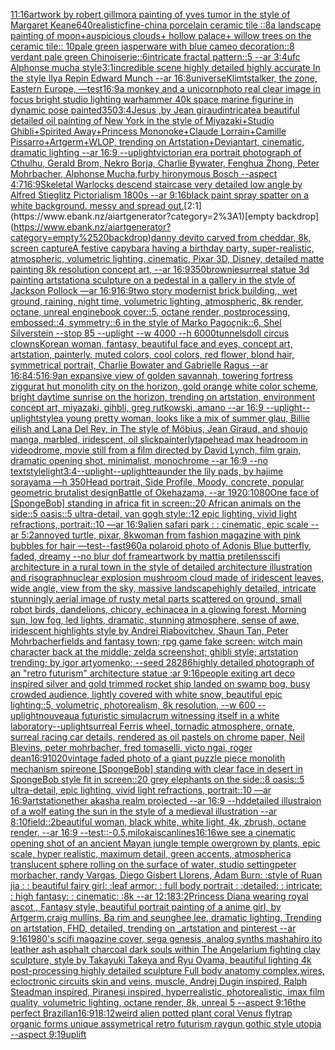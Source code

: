 [11:16](https://www.ebank.nz/aiartgenerator?category=11%3A16)[artwork by robert gillmor](https://www.ebank.nz/aiartgenerator?category=artwork%2520by%2520robert%2520gillmor)[a painting of yves tumor in the style of Margaret Keane](https://www.ebank.nz/aiartgenerator?category=a%2520painting%2520of%2520yves%2520tumor%2520in%2520the%2520style%2520of%2520Margaret%2520Keane)[640](https://www.ebank.nz/aiartgenerator?category=640)[realistic](https://www.ebank.nz/aiartgenerator?category=realistic)[fine-china porcelain ceramic tile ::8a landscape painting of moon+auspicious clouds+ hollow palace+ willow trees on the ceramic tile:: 10pale green jasperware with blue cameo decoration::8 verdant pale green Chinoiserie::6intricate fractal pattern::5 --ar 3:4](https://www.ebank.nz/aiartgenerator?category=fine-china%2520porcelain%2520ceramic%2520tile%2520%3A%3A8a%2520landscape%2520painting%2520of%2520moon%2Bauspicious%2520clouds%2B%2520hollow%2520palace%2B%2520willow%2520trees%2520on%2520the%2520ceramic%2520tile%3A%3A%252010pale%2520green%2520jasperware%2520with%2520blue%2520cameo%2520decoration%3A%3A8%2520verdant%2520pale%2520green%2520Chinoiserie%3A%3A6intricate%2520fractal%2520pattern%3A%3A5%2520--ar%25203%3A4)[ufc Alphonse mucha style](https://www.ebank.nz/aiartgenerator?category=ufc%2520Alphonse%2520mucha%2520style)[3:1](https://www.ebank.nz/aiartgenerator?category=3%3A1)[incredible scene highly detailed highly accurate In the style Ilya Repin Edward Munch --ar 16:8](https://www.ebank.nz/aiartgenerator?category=incredible%2520scene%2520highly%2520detailed%2520highly%2520accurate%2520In%2520the%2520style%2520Ilya%2520Repin%2520Edward%2520Munch%2520--ar%252016%3A8)[](https://www.ebank.nz/aiartgenerator?category=)[universe](https://www.ebank.nz/aiartgenerator?category=universe)[Klimt](https://www.ebank.nz/aiartgenerator?category=Klimt)[stalker, the zone, Eastern Europe, —test](https://www.ebank.nz/aiartgenerator?category=stalker%2C%2520the%2520zone%2C%2520Eastern%2520Europe%2C%2520%E2%80%94test)[16:9](https://www.ebank.nz/aiartgenerator?category=16%3A9)[a monkey and a unicorn](https://www.ebank.nz/aiartgenerator?category=a%2520monkey%2520and%2520a%2520unicorn)[photo real clear image  in focus bright studio lighting warhammer 40k space marine figurine in dynamic pose painted](https://www.ebank.nz/aiartgenerator?category=photo%2520real%2520clear%2520image%2520%2520in%2520focus%2520bright%2520studio%2520lighting%2520warhammer%252040k%2520space%2520marine%2520figurine%2520in%2520dynamic%2520pose%2520painted)[350](https://www.ebank.nz/aiartgenerator?category=350)[3:4](https://www.ebank.nz/aiartgenerator?category=3%3A4)[Jesus ,by Jean giraud](https://www.ebank.nz/aiartgenerator?category=Jesus%2520%2Cby%2520Jean%2520giraud)[intricate](https://www.ebank.nz/aiartgenerator?category=intricate)[a beautiful detailed oil painting of New York in the style of Miyazaki+Studio Ghibli+Spirited Away+Princess Mononoke+Claude Lorrain+Camille Pissarro+Artgerm+WLOP, trending on Artstation+Deviantart, cinematic, dramatic lighting --ar 16:9 --uplight](https://www.ebank.nz/aiartgenerator?category=a%2520beautiful%2520detailed%2520oil%2520painting%2520of%2520New%2520York%2520in%2520the%2520style%2520of%2520Miyazaki%2BStudio%2520Ghibli%2BSpirited%2520Away%2BPrincess%2520Mononoke%2BClaude%2520Lorrain%2BCamille%2520Pissarro%2BArtgerm%2BWLOP%2C%2520trending%2520on%2520Artstation%2BDeviantart%2C%2520cinematic%2C%2520dramatic%2520lighting%2520--ar%252016%3A9%2520--uplight)[victorian era portrait photograph of Cthulhu, Gerald Brom, Nekro Borja, Charlie Bywater, Fenghua Zhong, Peter Mohrbacher, Alphonse Mucha,](https://www.ebank.nz/aiartgenerator?category=victorian%2520era%2520portrait%2520photograph%2520of%2520Cthulhu%2C%2520Gerald%2520Brom%2C%2520Nekro%2520Borja%2C%2520Charlie%2520Bywater%2C%2520Fenghua%2520Zhong%2C%2520Peter%2520Mohrbacher%2C%2520Alphonse%2520Mucha%2C)[furby hironymous Bosch --aspect 4:7](https://www.ebank.nz/aiartgenerator?category=furby%2520hironymous%2520Bosch%2520--aspect%25204%3A7)[16:9](https://www.ebank.nz/aiartgenerator?category=16%3A9)[Skeletal Warlocks descend staircase very detailed low angle by Alfred Stieglitz  Pictorialism  1800s --ar 9:16](https://www.ebank.nz/aiartgenerator?category=Skeletal%2520Warlocks%2520descend%2520staircase%2520very%2520detailed%2520low%2520angle%2520by%2520Alfred%2520Stieglitz%2520%2520Pictorialism%2520%25201800s%2520--ar%25209%3A16)[black paint spray spatter on a white background. messy and spread out.](https://www.ebank.nz/aiartgenerator?category=black%2520paint%2520spray%2520spatter%2520on%2520a%2520white%2520background.%2520messy%2520and%2520spread%2520out.)[2:1](https://www.ebank.nz/aiartgenerator?category=2%3A1)[empty backdrop](https://www.ebank.nz/aiartgenerator?category=empty%2520backdrop)[danny devito carved from cheddar, 8k, screen capture](https://www.ebank.nz/aiartgenerator?category=danny%2520devito%2520carved%2520from%2520cheddar%2C%25208k%2C%2520screen%2520capture)[A festive capybara having a birthday party, super-realistic, atmospheric, volumetric lighting, cinematic, Pixar 3D, Disney, detailed matte painting 8k resolution concept art, --ar 16:9](https://www.ebank.nz/aiartgenerator?category=A%2520festive%2520capybara%2520having%2520a%2520birthday%2520party%2C%2520super-realistic%2C%2520atmospheric%2C%2520volumetric%2520lighting%2C%2520cinematic%2C%2520Pixar%25203D%2C%2520Disney%2C%2520detailed%2520matte%2520painting%25208k%2520resolution%2520concept%2520art%2C%2520--ar%252016%3A9)[350](https://www.ebank.nz/aiartgenerator?category=350)[brownie](https://www.ebank.nz/aiartgenerator?category=brownie)[surreal statue 3d painting artstation](https://www.ebank.nz/aiartgenerator?category=surreal%2520statue%25203d%2520painting%2520artstation)[a sculpture on a pedestal in a gallery in the style of Jackson Pollock —ar 16:9](https://www.ebank.nz/aiartgenerator?category=a%2520sculpture%2520on%2520a%2520pedestal%2520in%2520a%2520gallery%2520in%2520the%2520style%2520of%2520Jackson%2520Pollock%2520%E2%80%94ar%252016%3A9)[16:9](https://www.ebank.nz/aiartgenerator?category=16%3A9)[two story modernist brick building,, wet ground, raining,  night time, volumetric lighting, atmospheric, 8k render, octane, unreal engine](https://www.ebank.nz/aiartgenerator?category=two%2520story%2520modernist%2520brick%2520building%2C%2C%2520wet%2520ground%2C%2520raining%2C%2520%2520night%2520time%2C%2520volumetric%2520lighting%2C%2520atmospheric%2C%25208k%2520render%2C%2520octane%2C%2520unreal%2520engine)[book cover::5, octane render, postprocessing, embossed::4, symmetry::6 in the style of Marko Pagoçnik::6, Shel Silverstein --stop 85 --uplight --w 4000 --h 6000](https://www.ebank.nz/aiartgenerator?category=book%2520cover%3A%3A5%2C%2520octane%2520render%2C%2520postprocessing%2C%2520embossed%3A%3A4%2C%2520symmetry%3A%3A6%2520in%2520the%2520style%2520of%2520Marko%2520Pago%C3%A7nik%3A%3A6%2C%2520Shel%2520Silverstein%2520--stop%252085%2520--uplight%2520--w%25204000%2520--h%25206000)[tunnels](https://www.ebank.nz/aiartgenerator?category=tunnels)[doll circus clowns](https://www.ebank.nz/aiartgenerator?category=doll%2520circus%2520clowns)[Korean woman, fantasy, beautiful face and eyes, concept art, artstation, painterly, muted colors, cool colors, red flower, blond hair, symmetrical portrait, Charlie Bowater and Gabrielle Ragus --ar 16:8](https://www.ebank.nz/aiartgenerator?category=Korean%2520woman%2C%2520fantasy%2C%2520beautiful%2520face%2520and%2520eyes%2C%2520concept%2520art%2C%2520artstation%2C%2520painterly%2C%2520muted%2520colors%2C%2520cool%2520colors%2C%2520red%2520flower%2C%2520blond%2520hair%2C%2520symmetrical%2520portrait%2C%2520Charlie%2520Bowater%2520and%2520Gabrielle%2520Ragus%2520--ar%252016%3A8)[4:5](https://www.ebank.nz/aiartgenerator?category=4%3A5)[16:9](https://www.ebank.nz/aiartgenerator?category=16%3A9)[an expansive view of golden savannah, towering fortress ziggurat hut monolith city on the horizon, gold orange white color scheme, bright daytime sunrise on the horizon, trending on artstation, environment concept art, miyazaki, gihbli, greg rutkowski, amano --ar 16:9 --uplight](https://www.ebank.nz/aiartgenerator?category=an%2520expansive%2520view%2520of%2520golden%2520savannah%2C%2520towering%2520fortress%2520ziggurat%2520hut%2520monolith%2520city%2520on%2520the%2520horizon%2C%2520gold%2520orange%2520white%2520color%2520scheme%2C%2520bright%2520daytime%2520sunrise%2520on%2520the%2520horizon%2C%2520trending%2520on%2520artstation%2C%2520environment%2520concept%2520art%2C%2520miyazaki%2C%2520gihbli%2C%2520greg%2520rutkowski%2C%2520amano%2520--ar%252016%3A9%2520--uplight)[--uplight](https://www.ebank.nz/aiartgenerator?category=--uplight)[style](https://www.ebank.nz/aiartgenerator?category=style)[a young pretty woman, looks like a mix of summer glau, Billie eilish and Lana Del Rey, in The style of Möbius, Jean Giraud, and shoujo manga, marbled, iridescent, oil slick](https://www.ebank.nz/aiartgenerator?category=a%2520young%2520pretty%2520woman%2C%2520looks%2520like%2520a%2520mix%2520of%2520summer%2520glau%2C%2520Billie%2520eilish%2520and%2520Lana%2520Del%2520Rey%2C%2520in%2520The%2520style%2520of%2520M%C3%B6bius%2C%2520Jean%2520Giraud%2C%2520and%2520shoujo%2520manga%2C%2520marbled%2C%2520iridescent%2C%2520oil%2520slick)[painterly](https://www.ebank.nz/aiartgenerator?category=painterly)[tapehead max headroom in videodrome, movie still from a film directed by David Lynch, film grain, dramatic opening shot, minimalist, monochrome --ar 16:9 --no text](https://www.ebank.nz/aiartgenerator?category=tapehead%2520max%2520headroom%2520in%2520videodrome%2C%2520movie%2520still%2520from%2520a%2520film%2520directed%2520by%2520David%2520Lynch%2C%2520film%2520grain%2C%2520dramatic%2520opening%2520shot%2C%2520minimalist%2C%2520monochrome%2520--ar%252016%3A9%2520--no%2520text)[style](https://www.ebank.nz/aiartgenerator?category=style)[light](https://www.ebank.nz/aiartgenerator?category=light)[3:4](https://www.ebank.nz/aiartgenerator?category=3%3A4)[--uplight](https://www.ebank.nz/aiartgenerator?category=--uplight)[--uplight](https://www.ebank.nz/aiartgenerator?category=--uplight)[tea](https://www.ebank.nz/aiartgenerator?category=tea)[under the lily pads, by hajime sorayama —h 350](https://www.ebank.nz/aiartgenerator?category=under%2520the%2520lily%2520pads%2C%2520by%2520hajime%2520sorayama%2520%E2%80%94h%2520350)[Head portrait, Side Profile, Moody, concrete, popular geometric brutalist design](https://www.ebank.nz/aiartgenerator?category=Head%2520portrait%2C%2520Side%2520Profile%2C%2520Moody%2C%2520concrete%2C%2520popular%2520geometric%2520brutalist%2520design)[Battle of Okehazama, --ar 1920:1080](https://www.ebank.nz/aiartgenerator?category=Battle%2520of%2520Okehazama%2C%2520--ar%25201920%3A1080)[One face of [SpongeBob] standing in africa fit in screen::20 African animals on the side::5 oasis::5 ultra-detail, van gogh style::12 epic lighting, vivid light refractions, portrait::10 —ar 16:9](https://www.ebank.nz/aiartgenerator?category=One%2520face%2520of%2520%5BSpongeBob%5D%2520standing%2520in%2520africa%2520fit%2520in%2520screen%3A%3A20%2520African%2520animals%2520on%2520the%2520side%3A%3A5%2520oasis%3A%3A5%2520ultra-detail%2C%2520van%2520gogh%2520style%3A%3A12%2520epic%2520lighting%2C%2520vivid%2520light%2520refractions%2C%2520portrait%3A%3A10%2520%E2%80%94ar%252016%3A9)[alien safari park : : cinematic, epic scale --ar 5:2](https://www.ebank.nz/aiartgenerator?category=alien%2520safari%2520park%2520%3A%2520%3A%2520cinematic%2C%2520epic%2520scale%2520--ar%25205%3A2)[annoyed turtle, pixar, 8k](https://www.ebank.nz/aiartgenerator?category=annoyed%2520turtle%2C%2520pixar%2C%25208k)[woman from fashion magazine with pink bubbles for hair —test](https://www.ebank.nz/aiartgenerator?category=woman%2520from%2520fashion%2520magazine%2520with%2520pink%2520bubbles%2520for%2520hair%2520%E2%80%94test)[--fast](https://www.ebank.nz/aiartgenerator?category=--fast)[960](https://www.ebank.nz/aiartgenerator?category=960)[a polaroid photo of Adonis Blue butterfly, faded, dreamy --no blur dof frame](https://www.ebank.nz/aiartgenerator?category=a%2520polaroid%2520photo%2520of%2520Adonis%2520Blue%2520butterfly%2C%2520faded%2C%2520dreamy%2520--no%2520blur%2520dof%2520frame)[artwork by mattia preti](https://www.ebank.nz/aiartgenerator?category=artwork%2520by%2520mattia%2520preti)[lens](https://www.ebank.nz/aiartgenerator?category=lens)[scifi architecture in a rural town in the style of detailed architecture illustration and risograph](https://www.ebank.nz/aiartgenerator?category=scifi%2520architecture%2520in%2520a%2520rural%2520town%2520in%2520the%2520style%2520of%2520detailed%2520architecture%2520illustration%2520and%2520risograph)[nuclear explosion mushroom cloud made of iridescent leaves, wide angle, view from the sky, massive landscape](https://www.ebank.nz/aiartgenerator?category=nuclear%2520explosion%2520mushroom%2520cloud%2520made%2520of%2520iridescent%2520leaves%2C%2520wide%2520angle%2C%2520view%2520from%2520the%2520sky%2C%2520massive%2520landscape)[highly detailed, intricate stunningly aerial image of rusty metal parts scattered on ground, small robot birds, dandelions, chicory, echinacea in a glowing forest. Morning sun, low fog, led lights, dramatic, stunning atmosphere, sense of awe, iridescent highlights style by Andrei Riabovitchev, Shaun Tan, Peter Mohrbacher](https://www.ebank.nz/aiartgenerator?category=highly%2520detailed%2C%2520intricate%2520stunningly%2520aerial%2520image%2520of%2520rusty%2520metal%2520parts%2520scattered%2520on%2520ground%2C%2520small%2520robot%2520birds%2C%2520dandelions%2C%2520chicory%2C%2520echinacea%2520in%2520a%2520glowing%2520forest.%2520Morning%2520sun%2C%2520low%2520fog%2C%2520led%2520lights%2C%2520dramatic%2C%2520stunning%2520atmosphere%2C%2520sense%2520of%2520awe%2C%2520iridescent%2520highlights%2520style%2520by%2520Andrei%2520Riabovitchev%2C%2520Shaun%2520Tan%2C%2520Peter%2520Mohrbacher)[fields and fantasy town; rpg game fake screen; witch main character back at the middle; zelda screenshot; ghibli style; artstation trending; by igor artyomenko; --seed 28286](https://www.ebank.nz/aiartgenerator?category=fields%2520and%2520fantasy%2520town%3B%2520rpg%2520game%2520fake%2520screen%3B%2520witch%2520main%2520character%2520back%2520at%2520the%2520middle%3B%2520zelda%2520screenshot%3B%2520ghibli%2520style%3B%2520artstation%2520trending%3B%2520by%2520igor%2520artyomenko%3B%2520--seed%252028286)[highly detailed photograph of an "retro futurism" architecture statue :ar 9:16](https://www.ebank.nz/aiartgenerator?category=highly%2520detailed%2520photograph%2520of%2520an%2520%22retro%2520futurism%22%2520architecture%2520statue%2520%3Aar%25209%3A16)[people exiting art deco inspired silver and gold trimmed rocket ship landed on swamp bog, busy crowded audience, lightly covered with white snow, beautiful epic lighting::5, volumetric, photorealism, 8k resolution, --w 600 --uplight](https://www.ebank.nz/aiartgenerator?category=people%2520exiting%2520art%2520deco%2520inspired%2520silver%2520and%2520gold%2520trimmed%2520rocket%2520ship%2520landed%2520on%2520swamp%2520bog%2C%2520busy%2520crowded%2520audience%2C%2520lightly%2520covered%2520with%2520white%2520snow%2C%2520beautiful%2520epic%2520lighting%3A%3A5%2C%2520volumetric%2C%2520photorealism%2C%25208k%2520resolution%2C%2520--w%2520600%2520--uplight)[nouveau](https://www.ebank.nz/aiartgenerator?category=nouveau)[a futuristic simulacrum witnessing itself in a white laboratory](https://www.ebank.nz/aiartgenerator?category=a%2520futuristic%2520simulacrum%2520witnessing%2520itself%2520in%2520a%2520white%2520laboratory)[--uplight](https://www.ebank.nz/aiartgenerator?category=--uplight)[surreal Ferris wheel, tornadic atmosphere, ornate, surreal racing car details, rendered as oil pastels on chrome paper, Neil Blevins, peter mohrbacher, fred tomaselli, victo ngai, roger dean](https://www.ebank.nz/aiartgenerator?category=surreal%2520Ferris%2520wheel%2C%2520tornadic%2520atmosphere%2C%2520ornate%2C%2520surreal%2520racing%2520car%2520details%2C%2520rendered%2520as%2520oil%2520pastels%2520on%2520chrome%2520paper%2C%2520Neil%2520Blevins%2C%2520peter%2520mohrbacher%2C%2520fred%2520tomaselli%2C%2520victo%2520ngai%2C%2520roger%2520dean)[16:9](https://www.ebank.nz/aiartgenerator?category=16%3A9)[1020](https://www.ebank.nz/aiartgenerator?category=1020)[vintage faded photo of a giant puzzle piece monolith mechanism spire](https://www.ebank.nz/aiartgenerator?category=vintage%2520faded%2520photo%2520of%2520a%2520giant%2520puzzle%2520piece%2520monolith%2520mechanism%2520spire)[one [SpongeBob] standing with clear face in desert in SpongeBob style fit in screen::20 grey elephants on the side::8 oasis::5 ultra-detail, epic lighting, vivid light refractions, portrait::10 —ar 16:9](https://www.ebank.nz/aiartgenerator?category=one%2520%5BSpongeBob%5D%2520standing%2520with%2520clear%2520face%2520in%2520desert%2520in%2520SpongeBob%2520style%2520fit%2520in%2520screen%3A%3A20%2520grey%2520elephants%2520on%2520the%2520side%3A%3A8%2520oasis%3A%3A5%2520ultra-detail%2C%2520epic%2520lighting%2C%2520vivid%2520light%2520refractions%2C%2520portrait%3A%3A10%2520%E2%80%94ar%252016%3A9)[artstation](https://www.ebank.nz/aiartgenerator?category=artstation)[ether akasha realm projected --ar 16:9 --hd](https://www.ebank.nz/aiartgenerator?category=ether%2520akasha%2520realm%2520projected%2520--ar%252016%3A9%2520--hd)[detailed illustraion of a wolf eating the sun in the style of a medieval illustration --ar 8:10](https://www.ebank.nz/aiartgenerator?category=detailed%2520illustraion%2520of%2520a%2520wolf%2520eating%2520the%2520sun%2520in%2520the%2520style%2520of%2520a%2520medieval%2520illustration%2520--ar%25208%3A10)[field::2](https://www.ebank.nz/aiartgenerator?category=field%3A%3A2)[beautiful woman, black white, white light, 4k, zbrush, octane render, --ar 16:9 --test](https://www.ebank.nz/aiartgenerator?category=beautiful%2520woman%2C%2520black%2520white%2C%2520white%2520light%2C%25204k%2C%2520zbrush%2C%2520octane%2520render%2C%2520--ar%252016%3A9%2520--test)[::-0.5](https://www.ebank.nz/aiartgenerator?category=%3A%3A-0.5)[,milokai](https://www.ebank.nz/aiartgenerator?category=%2Cmilokai)[scanlines](https://www.ebank.nz/aiartgenerator?category=scanlines)[16:16](https://www.ebank.nz/aiartgenerator?category=16%3A16)[we see a cinematic opening shot of an ancient Mayan jungle temple owergrown by plants, epic scale, hyper realistic, maximum detail, green accents, atmospheric](https://www.ebank.nz/aiartgenerator?category=we%2520see%2520a%2520cinematic%2520opening%2520shot%2520of%2520an%2520ancient%2520Mayan%2520jungle%2520temple%2520owergrown%2520by%2520plants%2C%2520epic%2520scale%2C%2520hyper%2520realistic%2C%2520maximum%2520detail%2C%2520green%2520accents%2C%2520atmospheric)[a translucent sphere rolling on the surface of water, studio setting](https://www.ebank.nz/aiartgenerator?category=a%2520translucent%2520sphere%2520rolling%2520on%2520the%2520surface%2520of%2520water%2C%2520studio%2520setting)[peter morbacher, randy Vargas, Diego Gisbert Llorens, Adam Burn: :style of Ruan jia : : beautiful fairy girl: :leaf armor: : full body portrait : :detailed: : intricate: : high fantasy: : cinematic: :8k --ar 12:18](https://www.ebank.nz/aiartgenerator?category=peter%2520morbacher%2C%2520randy%2520Vargas%2C%2520Diego%2520Gisbert%2520Llorens%2C%2520Adam%2520Burn%3A%2520%3Astyle%2520of%2520Ruan%2520jia%2520%3A%2520%3A%2520beautiful%2520fairy%2520girl%3A%2520%3Aleaf%2520armor%3A%2520%3A%2520full%2520body%2520portrait%2520%3A%2520%3Adetailed%3A%2520%3A%2520intricate%3A%2520%3A%2520high%2520fantasy%3A%2520%3A%2520cinematic%3A%2520%3A8k%2520--ar%252012%3A18)[3:2](https://www.ebank.nz/aiartgenerator?category=3%3A2)[Princess Diana wearing royal ascot , Fantasy style, beautiful portrait painting of a anime girl, by Artgerm,craig mullins, Ba rim and seunghee lee, dramatic lighting, Trending on artstation, FHD, detailed,  trending on _artstation and pinterest --ar 9:16](https://www.ebank.nz/aiartgenerator?category=Princess%2520Diana%2520wearing%2520royal%2520ascot%2520%2C%2520Fantasy%2520style%2C%2520beautiful%2520portrait%2520painting%2520of%2520a%2520anime%2520girl%2C%2520by%2520Artgerm%2Ccraig%2520mullins%2C%2520Ba%2520rim%2520and%2520seunghee%2520lee%2C%2520dramatic%2520lighting%2C%2520Trending%2520on%2520artstation%2C%2520FHD%2C%2520detailed%2C%2520%2520trending%2520on%2520_artstation%2520and%2520pinterest%2520--ar%25209%3A16)[1980's scifi magazine cover, sega genesis, analog synths mashahiro ito leather ash asphalt charcoal dark souls within The Angelarium fighting clay sculpture, style by Takayuki Takeya and Ryu Oyama, beautiful lighting 4k post-processing highly detailed sculpture Full body anatomy complex,wires, ecloctronic circuits skin and veins, muscle, Andrej Dugin inspired, Ralph Steadman inspired, Piranesi inspired, hyperrealistic, photorealistic, imax film quality, volumetric lighting, octane render, 8k, unreal 5   --aspect 9:16](https://www.ebank.nz/aiartgenerator?category=1980%27s%2520scifi%2520magazine%2520cover%2C%2520sega%2520genesis%2C%2520analog%2520synths%2520mashahiro%2520ito%2520leather%2520ash%2520asphalt%2520charcoal%2520dark%2520souls%2520within%2520The%2520Angelarium%2520fighting%2520clay%2520sculpture%2C%2520style%2520by%2520Takayuki%2520Takeya%2520and%2520Ryu%2520Oyama%2C%2520beautiful%2520lighting%25204k%2520post-processing%2520highly%2520detailed%2520sculpture%2520Full%2520body%2520anatomy%2520complex%2Cwires%2C%2520ecloctronic%2520circuits%2520skin%2520and%2520veins%2C%2520muscle%2C%2520Andrej%2520Dugin%2520inspired%2C%2520Ralph%2520Steadman%2520inspired%2C%2520Piranesi%2520inspired%2C%2520hyperrealistic%2C%2520photorealistic%2C%2520imax%2520film%2520quality%2C%2520volumetric%2520lighting%2C%2520octane%2520render%2C%25208k%2C%2520unreal%25205%2520%2520%2520--aspect%25209%3A16)[the perfect Brazillan](https://www.ebank.nz/aiartgenerator?category=the%2520perfect%2520Brazillan)[16:9](https://www.ebank.nz/aiartgenerator?category=16%3A9)[18:12](https://www.ebank.nz/aiartgenerator?category=18%3A12)[weird alien potted plant coral Venus flytrap  organic forms unique assymetrical  retro futurism raygun gothic style utopia --aspect 9:19](https://www.ebank.nz/aiartgenerator?category=weird%2520alien%2520potted%2520plant%2520coral%2520Venus%2520flytrap%2520%2520organic%2520forms%2520unique%2520assymetrical%2520%2520retro%2520futurism%2520raygun%2520gothic%2520style%2520utopia%2520--aspect%25209%3A19)[uplift](https://www.ebank.nz/aiartgenerator?category=uplift)